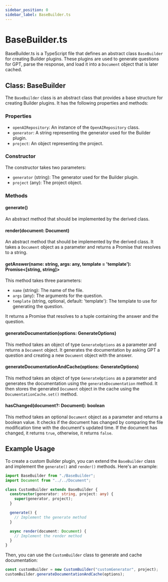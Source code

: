 ```yaml
---
sidebar_position: 0
sidebar_label: BaseBuilder.ts
---
```


# BaseBuilder.ts

BaseBuilder.ts is a TypeScript file that defines an abstract class `BaseBuilder` for creating Builder plugins. These plugins are used to generate questions for GPT, parse the response, and load it into a `Document` object that is later cached.

## Class: BaseBuilder

The `BaseBuilder` class is an abstract class that provides a base structure for creating Builder plugins. It has the following properties and methods:

### Properties

- `openAIRepository`: An instance of the `OpenAIRepository` class.
- `generator`: A string representing the generator used for the Builder plugin.
- `project`: An object representing the project.

### Constructor

The constructor takes two parameters:

- `generator` (string): The generator used for the Builder plugin.
- `project` (any): The project object.

### Methods

#### generate()

An abstract method that should be implemented by the derived class.

#### render(document: Document)

An abstract method that should be implemented by the derived class. It takes a `Document` object as a parameter and returns a Promise that resolves to a string.

#### getAnswer(name: string, args: any, template = 'template'): Promise<[string, string]>

This method takes three parameters:

- `name` (string): The name of the file.
- `args` (any): The arguments for the question.
- `template` (string, optional, default: 'template'): The template to use for generating the question.

It returns a Promise that resolves to a tuple containing the answer and the question.

#### generateDocumentation(options: GenerateOptions)

This method takes an object of type `GenerateOptions` as a parameter and returns a `Document` object. It generates the documentation by asking GPT a question and creating a new `Document` object with the answer.

#### generateDocumentationAndCache(options: GenerateOptions)

This method takes an object of type `GenerateOptions` as a parameter and generates the documentation using the `generateDocumentation` method. It then stores the generated `Document` object in the cache using the `DocumentationCache.set()` method.

#### hasChanged(document?: Document): boolean

This method takes an optional `Document` object as a parameter and returns a boolean value. It checks if the document has changed by comparing the file modification time with the document's updated time. If the document has changed, it returns `true`, otherwise, it returns `false`.

## Example Usage

To create a custom Builder plugin, you can extend the `BaseBuilder` class and implement the `generate()` and `render()` methods. Here's an example:

```typescript
import BaseBuilder from "./BaseBuilder";
import Document from "../../Document";

class CustomBuilder extends BaseBuilder {
  constructor(generator: string, project: any) {
    super(generator, project);
  }

  generate() {
    // Implement the generate method
  }

  async render(document: Document) {
    // Implement the render method
  }
}
```

Then, you can use the `CustomBuilder` class to generate and cache documentation:

```typescript
const customBuilder = new CustomBuilder("customGenerator", project);
customBuilder.generateDocumentationAndCache(options);
```